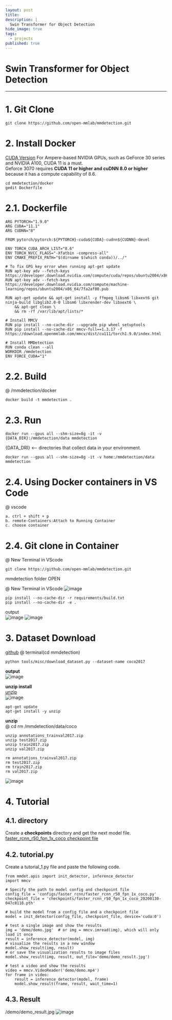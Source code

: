 ```yaml
---
layout: post
title: 
description: |
  Swin Transformer for Object Detection 
hide_image: true
tags:
  - projects
published: true
---
```


# Swin Transformer for Object Detection 
* * *
# 1. Git Clone
```
git clone https://github.com/open-mmlab/mmdetection.git
```

# 2. Install Docker
[CUDA Version](https://mmdetection.readthedocs.io/en/latest/get_started.html#installation)
For Ampere-based NVIDIA GPUs, such as GeForce 30 series and NVIDIA A100, CUDA 11 is a must.   
Geforce 3070 requires **CUDA 11 or higher and cuDNN 8.0 or higher** because it has a compute capability of 8.6.   

```
cd mmdetection/docker
gedit Dockerfile
```
# 2.1. Dockerfile
```
ARG PYTORCH="1.9.0"   
ARG CUDA="11.1"       
ARG CUDNN="8"         

FROM pytorch/pytorch:${PYTORCH}-cuda${CUDA}-cudnn${CUDNN}-devel

ENV TORCH_CUDA_ARCH_LIST="8.6"    
ENV TORCH_NVCC_FLAGS="-Xfatbin -compress-all"
ENV CMAKE_PREFIX_PATH="$(dirname $(which conda))/../"

# To fix GPG key error when running apt-get update
RUN apt-key adv --fetch-keys https://developer.download.nvidia.com/compute/cuda/repos/ubuntu2004/x86_64/3bf863cc.pub
RUN apt-key adv --fetch-keys https://developer.download.nvidia.com/compute/machine-learning/repos/ubuntu2004/x86_64/7fa2af80.pub

RUN apt-get update && apt-get install -y ffmpeg libsm6 libxext6 git ninja-build libglib2.0-0 libsm6 libxrender-dev libxext6 \
    && apt-get clean \
    && rm -rf /var/lib/apt/lists/*

# Install MMCV
RUN pip install --no-cache-dir --upgrade pip wheel setuptools
RUN pip install --no-cache-dir mmcv-full==1.3.17 -f https://download.openmmlab.com/mmcv/dist/cu111/torch1.9.0/index.html

# Install MMDetection
RUN conda clean --all
WORKDIR /mmdetection
ENV FORCE_CUDA="1"
```



# 2.2. Build
@ /mmdetection/docker
```
docker build -t mmdetection .
```


# 2.3. Run
```
docker run --gpus all --shm-size=8g -it -v {DATA_DIR}:/mmdetection/data mmdetection
```
{DATA_DRI} <-- directories that collect data in your environment.
```
docker run --gpus all --shm-size=8g -it -v home:/mmdetection/data mmdetection
```

# 2.4. Using Docker containers in VS Code
@ vscode
```
a. ctrl + shift + p
b. remote-Containers:Attach to Running Container
c. choose container
```

# 2.4. Git clone in Container
@ New Terminal in VScode
```
git clone https://github.com/open-mmlab/mmdetection.git
```
mmdetection folder OPEN

@ New Terminal in VScode
![image](https://user-images.githubusercontent.com/69246778/189846600-db3ec60d-57a6-405b-9c0a-f35a1ea305fb.png)
```
pip install --no-cache-dir -r requirements/build.txt
pip install --no-cache-dir -e .
```
output   
![image](https://user-images.githubusercontent.com/69246778/189846880-a05cd7f4-d47e-4f48-8b11-5756fa1c3a14.png)
![image](https://user-images.githubusercontent.com/69246778/189847266-2e4d5020-ccc7-415c-be18-4168a1b34fe4.png)



# 3. Dataset Download
[github](https://github.com/open-mmlab/mmdetection/blob/master/docs/en/useful_tools.md#dataset-download)
@ terminal(cd mmdetection)
```
python tools/misc/download_dataset.py --dataset-name coco2017
```   
**output**   
![image](https://user-images.githubusercontent.com/69246778/189033022-88f63321-b237-454d-a41e-7dbc41eac763.png)   

**unzip install**   
[unzip](https://command-not-found.com/unzip)   
![image](https://user-images.githubusercontent.com/69246778/190091112-3f4897e9-df04-431f-b5a0-5b2765f64f57.png)   
```
apt-get update
apt-get install -y unzip
```
   
**unzip**   
@ cd rm /mmdetection/data/coco
```
unzip annotations_trainval2017.zip
unzip test2017.zip
unzip train2017.zip
unzip val2017.zip

rm annotations_trainval2017.zip
rm test2017.zip
rm train2017.zip
rm val2017.zip
```

![image](https://user-images.githubusercontent.com/69246778/190093255-98f8a407-a4de-48e2-93f1-4e3f3c3d99c9.png)


# 4. Tutorial
## 4.1. directory 
Create a **checkpoints** directory and get the next model file.
[faster_rcnn_r50_fpn_1x_coco checkpoint file](https://download.openmmlab.com/mmdetection/v2.0/faster_rcnn/faster_rcnn_r50_fpn_1x_coco/faster_rcnn_r50_fpn_1x_coco_20200130-047c8118.pth)

## 4.2. tutorial.py
Create a tutorial_1.py file and paste the following code.   
```
from mmdet.apis import init_detector, inference_detector
import mmcv

# Specify the path to model config and checkpoint file
config_file = 'configs/faster_rcnn/faster_rcnn_r50_fpn_1x_coco.py'
checkpoint_file = 'checkpoints/faster_rcnn_r50_fpn_1x_coco_20200130-047c8118.pth'

# build the model from a config file and a checkpoint file
model = init_detector(config_file, checkpoint_file, device='cuda:0')

# test a single image and show the results
img = 'demo/demo.jpg'  # or img = mmcv.imread(img), which will only load it once
result = inference_detector(model, img)
# visualize the results in a new window
model.show_result(img, result)
# or save the visualization results to image files
model.show_result(img, result, out_file='demo/demo_result.jpg')

# test a video and show the results
video = mmcv.VideoReader('demo/demo.mp4')
for frame in video:
    result = inference_detector(model, frame)
    model.show_result(frame, result, wait_time=1)
```

## 4.3. Result
/demo/demo_result.jpg 
![image](https://user-images.githubusercontent.com/69246778/190094953-11749b8c-ecd6-4340-85ca-b683f10bd911.png)

